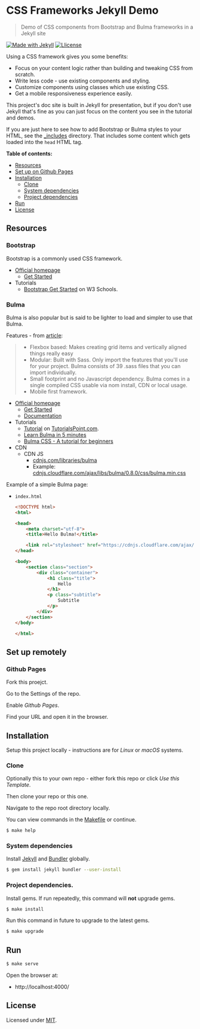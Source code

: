 # CSS Frameworks Jekyll Demo
> Demo of CSS components from Bootstrap and Bulma frameworks in a Jekyll site

[![Made with Jekyll](https://img.shields.io/badge/jekyll-3.9-blue?logo=jekyll&logoColor=white)](https://jekyllrb.com)
[![Llicense](https://img.shields.io/badge/License-MIT-blue)](#license)

Using a CSS framework gives you some benefits:

- Focus on your content logic rather than building and tweaking CSS from scratch.
- Write less code - use existing components and styling.
- Customize components using classes which use existing CSS.
- Get a mobile responsiveness experience easily.

This project's doc site is built in Jekyll for presentation, but if you don't use Jekyll that's fine as you can just focus on the content you see in the tutorial and demos.

If you are just here to see how to add Bootstrap or Bulma styles to your HTML, see the [\_includes](/_includes/) directory. That includes some content which gets loaded into the `head` HTML tag.

**Table of contents:**

- [Resources](#resources)
- [Set up on Github Pages](#setup-on-github-pages)
- [Installation](#installation)
    - [Clone](#clone)
    - [System dependencies](#system-dependencies)
    - [Project dependencies](#project-dependencies)
- [Run](#run)
- [License](#license)


## Resources

### Bootstrap

Bootstrap is a commonly used CSS framework.

- [Official homepage](https://getbootstrap.com)
    - [Get Started](https://getbootstrap.com/docs/4.4/getting-started/introduction/)
- Tutorials
    - [Bootstrap Get Started](https://www.w3schools.com/bootstrap4/bootstrap_get_started.asp) on W3 Schools.

### Bulma

Bulma is also popular but is said to be lighter to load and simpler to use that Bulma.

Features - from [article](https://dev.to/sm0ke/bulma-css-a-tutorial-for-beginners-af2):

> - Flexbox based: Makes creating grid items and vertically aligned things really easy
> - Modular: Built with Sass. Only import the features that you'll use for your project. Bulma consists of 39 .sass files that you can import individually.
> - Small footprint and no Javascript dependency. Bulma comes in a single compiled CSS usable via nom install, CDN or local usage.
> - Mobile first framework.


- [Official homepage](https://bulma.io)
    - [Get Started](https://bulma.io/documentation/overview/start/)
    - [Documentation](https://bulma.io/documentation/)
- Tutorials
    - [Tutorial](https://www.tutorialspoint.com/bulma/index.htm) on [TutorialsPoint.com](https://www.tutorialspoint.com).
    - [Learn Bulma in 5 minutes](https://www.freecodecamp.org/news/learn-bulma-in-5-minutes-ec5188c53e83/)
    - [Bulma CSS - A tutorial for beginners](https://dev.to/sm0ke/bulma-css-a-tutorial-for-beginners-af2)
- CDN
    - CDN JS
        - [cdnjs.com/libraries/bulma](https://cdnjs.com/libraries/bulma)
        - Example: [cdnjs.cloudflare.com/ajax/libs/bulma/0.8.0/css/bulma.min.css](https://cdnjs.cloudflare.com/ajax/libs/bulma/0.8.0/css/bulma.min.css)

Example of a simple Bulma page:

- `index.html`
    ```html
    <!DOCTYPE html>
    <html>

    <head>
        <meta charset="utf-8">
        <title>Hello Bulma!</title>

        <link rel="stylesheet" href="https://cdnjs.cloudflare.com/ajax/libs/bulma/0.7.5/css/bulma.css">
    </head>

    <body>
        <section class="section">
            <div class="container">
                <h1 class="title">
                    Hello
                </h1>
                <p class="subtitle">
                    Subtitle
                </p>
            </div>
        </section>
    </body>

    </html>
    ```


## Set up remotely

### Github Pages

Fork this proejct.

Go to the Settings of the repo.

Enable _Github Pages_.

Find your URL and open it in the browser.


## Installation

Setup this project locally - instructions are for _Linux_ or _macOS_ systems.

### Clone

Optionally this to your own repo - either fork this repo or click _Use this Template_.

Then clone your repo or this one.

Navigate to the repo root directory locally.

You can view commands in the [Makefile](/Makefile) or continue.

```bash
$ make help
```

### System dependencies

Install [Jekyll](https://jekyllrb.com/) and [Bundler](https://bundler.io/) globally.

```bash
$ gem install jekyll bundler --user-install
```

### Project dependencies.

Install gems. If run repeatedly, this command will **not** upgrade gems.

```bash
$ make install
```

Run this command in future to upgrade to the latest gems.

```bash
$ make upgrade
```


## Run

```bash
$ make serve
```

Open the browser at:

- http://localhost:4000/


## License

Licensed under [MIT](/LICENSE).
